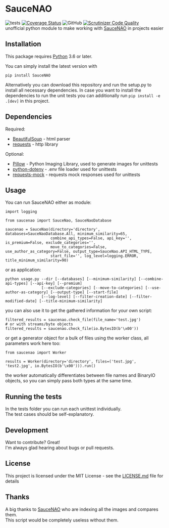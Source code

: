 # SauceNAO
![tests](https://github.com/DaRealFreak/saucenao/workflows/tests/badge.svg?branch=master)
[![Coverage Status](https://coveralls.io/repos/github/DaRealFreak/saucenao/badge.svg?branch=master)](https://coveralls.io/github/DaRealFreak/saucenao?branch=master)
![GitHub](https://img.shields.io/github/license/DaRealFreak/saucenao)
[![Scrutinizer Code Quality](https://scrutinizer-ci.com/g/DaRealFreak/saucenao/badges/quality-score.png?b=master)](https://scrutinizer-ci.com/g/DaRealFreak/saucenao/?branch=master)  
unofficial python module to make working with [SauceNAO](https://www.saucenao.com) in projects easier

## Installation
This package requires [Python](https://www.python.org) 3.6 or later.  

You can simply install the latest version with
```shell script
pip install SauceNAO
```

Alternatively you can download this repository and run the setup.py to install all necessary dependencies.
In case you want to install the dependencies to run the unit tests you can additionally run `pip install -e .[dev]` in this project.

## Dependencies
Required:
 * [BeautifulSoup](https://www.crummy.com/software/BeautifulSoup) - html parser
 * [requests](https://github.com/requests/requests) - http library

Optional:
 * [Pillow](https://python-pillow.org) - Python Imaging Library, used to generate images for unittests
 * [python-dotenv](https://github.com/theskumar/python-dotenv) - .env file loader used for unittests
 * [requests-mock](https://pypi.python.org/pypi/requests-mock) - requests mock responses used for unittests

## Usage
You can run SauceNAO either as module:
```
import logging

from saucenao import SauceNao, SauceNaoDatabase

saucenao = SauceNao(directory='directory', databases=SauceNaoDatabase.All, minimum_similarity=65,
                    combine_api_types=False, api_key='', is_premium=False, exclude_categories='',
                    move_to_categories=False, use_author_as_category=False, output_type=SauceNao.API_HTML_TYPE,
                    start_file='', log_level=logging.ERROR, title_minimum_similarity=90)
```

or as application:
```
python usage.py --dir [--databases] [--minimum-similarity] [--combine-api-types] [--api-key] [--premium]
                [--exclude-categories] [--move-to-categories] [--use-author-as-category] [--output-type] [--start-file]
                [--log-level] [--filter-creation-date] [--filter-modified-date] [--title-minimum-similarity]
```

you can also use it to get the gathered information for your own script:
```
filtered_results = saucenao.check_file(file_name='test.jpg')
# or with streams/byte objects
filtered_results = saucenao.check_file(io.BytesIO(b'\x00'))
```

or get a generator object for a bulk of files using the worker class, all parameters work here too:
```
from saucenao import Worker

results = Worker(directory='directory', files=('test.jpg', 'test2.jpg', io.BytesIO(b'\x00'))).run()
```

the worker automatically differentiates between file names and BinaryIO objects,
so you can simply pass both types at the same time.

## Running the tests
In the tests folder you can run each unittest individually.  
The test cases should be self-explanatory.

## Development
Want to contribute? Great!  
I'm always glad hearing about bugs or pull requests.

## License
This project is licensed under the MIT License - see the [LICENSE.md](LICENSE) file for details

## Thanks
A big thanks to [SauceNAO](https://www.saucenao.com) who are indexing all the images and compares them.  
This script would be completely useless without them.